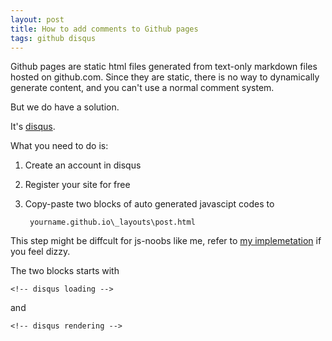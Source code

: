 ```yaml
---
layout: post
title: How to add comments to Github pages
tags: github disqus
---
```


Github pages are static html files generated from text-only markdown files hosted on github.com. Since they are static, there is no way to dynamically generate content, and you can't use a normal comment system.<br>

But we do have a solution.

It's [disqus](http://disqus.com/).




What you need to do is:

1. Create an account in disqus
2. Register your site for free
3. Copy-paste two blocks of auto generated javascipt codes to

        yourname.github.io\_layouts\post.html

This step might be diffcult for js-noobs like me, refer to [my implemetation](https://github.com/vinjn/vinjn.github.io/blob/master/_layouts/post.html) if you feel dizzy. 

The two blocks starts with 

    <!-- disqus loading --> 
and 

    <!-- disqus rendering -->
